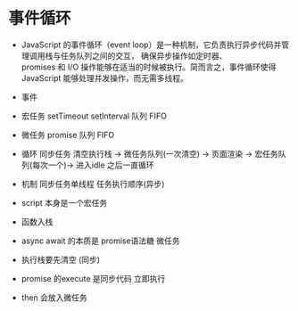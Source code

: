 # 事件循环

- JavaScript 的事件循环（event loop）是一种机制，它负责执行异步代码并管理调用栈与任务队列之间的交互，
确保异步操作如定时器、     
promises 和 I/O 操作能够在适当的时候被执行。简而言之，事件循环使得 JavaScript 能够处理并发操作，而无需多线程。

- 事件
 - 宏任务
  setTimeout setInterval  队列 FIFO

 - 微任务
  promise 队列 FIFO

- 循环
 同步任务 清空执行栈 -> 微任务队列(一次清空) -> 页面渲染 -> 宏任务队列(每次一个)-> 进入idle
 之后一直循环

- 机制
  同步任务单线程 任务执行顺序(异步)

- script 本身是一个宏任务
- 函数入栈
- async await 的本质是 promise语法糖 微任务
- 执行栈要先清空 (同步)
- promise 的execute 是同步代码 立即执行
- then 会放入微任务




